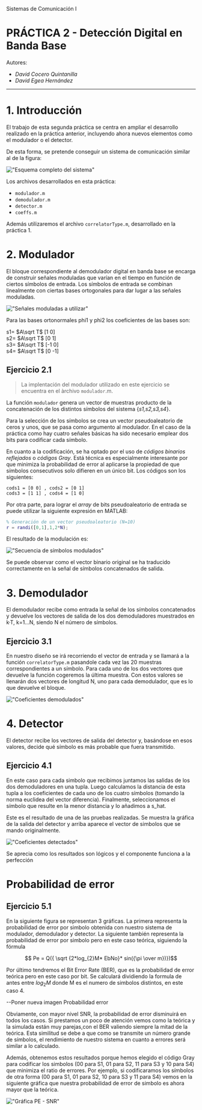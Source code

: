 Sistemas de Comunicación I
# PRÁCTICA 2 - Detección Digital en Banda Base

Autores:
* *David Cocero Quintanilla*  
* *David Egea Hernández*

---

# 1. Introducción

El trabajo de esta segunda práctica se centra en ampliar el desarrollo realizado en la práctica anterior, incluyendo ahora nuevos elementos como el modulador o el detector. 

De esta forma, se pretende conseguir un sistema de comunicación similar al de la figura:

!["Esquema completo del sistema"](Practica2/../images/1_esquema.png)

Los archivos desarrollados en esta práctica:
- `modulador.m`
- `demodulador.m`
- `detector.m`
- `coeffs.m`

Además utilizaremos el archivo `correlatorType.m`, desarrollado en la práctica 1.

# 2. Modulador

El bloque correspondiente al demodulador digital en banda base se encarga de construir señales moduladas que varían en el tiempo en función de ciertos símbolos de entrada. Los símbolos de entrada se combinan linealmente con ciertas bases ortogonales para dar lugar a las señales moduladas.

!["Señales moduladas a utilizar"](Practica2/../images/2_signals.png)

Para las bases ortonormales phi1 y phi2 los coeficientes de las bases son: 

s1= $A\sqrt T$ [1 0]       
s2= $A\sqrt T$ [0 1]  
s3= $A\sqrt T$ [-1 0]  
s4= $A\sqrt T$ [0 -1]  

## Ejercicio 2.1

> La implentación del modulador utilizado en este ejercicio se encuentra en el àrchivo `modulador`.m.  

La función `modulador` genera un vector de muestras producto de la concatenación de los distintos símbolos del sistema {*s1,s2,s3,s4*}.

Para la selección de los símbolos se crea un vector pseudoaleatorio de ceros y unos, que se pasa como argumento al modulador. En el caso de la práctica como hay cuatro señales básicas ha sido necesario emplear dos bits para codificar cada símbolo. 

En cuanto a la codificación, se ha optado por el uso de *códigos binarios reflejados* o *códigos Gray*. Está técnica es especialmente interesante por que minimiza la probabilidad de error al aplicarse la propiedad de que símbolos consecutivos solo difieren en un único bit. Los códigos son los siguientes:

    cods1 = [0 0] , cods2 = [0 1]  
    cods3 = [1 1] , cods4 = [1 0]

Por otra parte, para lograr el *array* de bits pseudoaleatorio de entrada se puede utilizar la siguiente expresión en MATLAB:

```MATLAB
% Generación de un vector pseudoaleatorio (N=10)
r = randi([0,1],1,2*N); 
```
El resultado de la modulación es:

!["Secuencia de símbolos modulados"](Practica2/../images/2_1_simbolos_modulados.png "Secuencia de símbolos modulados")

Se puede observar como el vector binario original se ha traducido correctamente en la señal de símbolos concatenados de salida. 

# 3. Demodulador

El demodulador recibe como entrada la señal de los símbolos concatenados y devuelve los vectores de salida de los dos demoduladores muestrados en k·T, k=1...N, siendo N el número de símbolos.

## Ejercicio 3.1

En nuestro diseño se irá recorriendo el vector de entrada y se llamará a la función `correlatorType.m` pasandole cada vez las 20 muestras correspondientes a un símbolo. Para cada uno de los dos vectores que devuelve la función cogeremos la última muestra. Con estos valores se llenarán dos vectores de longitud N, uno para cada demodulador, que es lo que devuelve el bloque.


!["Coeficientes demodulados"](Practica2/../images/3_1_coeficientes_demodulados.png)

# 4. Detector

El detector recibe los vectores de salida del detector y, basándose en esos valores, decide qué símbolo es más probable que fuera transmitido.

## Ejercicio 4.1
 
En este caso para cada simbolo que recibimos juntamos las salidas de los dos demoduladores en una tupla. Luego calculamos la distancia de esta tupla a los coeficientes de cada uno de los cuatro símbolos  (tomando la norma euclidea del vector diferencia). Finalmente, seleccionamos el símbolo que resulte en la menor distancia y lo añadimos a s_hat.

Este es el resultado de una de las pruebas realizadas. Se muestra la gráfica de la salida del detector y arriba aparece el vector de simbolos que se mando originalmente.

!["Coeficientes detectados"](Practica2/../images/4_1_coeficientes_detectados.png)

Se aprecia como los resultados son lógicos y el componente funciona a la perfección

# Probabilidad de error

## Ejercicio 5.1

En la siguiente figura se representan 3 gráficas. La primera representa la probabilidad de error por simbolo obtenida con nuestro sistema de modulador, demodulador y detector. La siguiente también representa la probabilidad de error por simbolo pero en este caso teórica, siguiendo la fórmula

 $$ Pe = Q({ \sqrt {2*log_{2}M* EbNo}* sin({\pi \over m})})$$

 Por último tendremos el Bit Error Rate (BER), que es la probabilidad de error teórica pero en este caso por bit. Se calculará dividiendo la formula de antes entre $log_{2}M$ donde M es el numero de simbolos distintos, en este caso 4.

--Poner nueva imagen Probabilidad error


Obviamente, con mayor nivel SNR, la probabilidad de error disminuirá en todos los casos. Si prestamos un poco de atención vemos como la teórica y la simulada están muy parejas,con el BER valiendo siempre la mitad de la teórica. Esta similitud se debe a que como se transmite un número grande de símbolos, el rendimiento de nuestro sistema en cuanto a errores será similar a lo calculado. 

Además, obtenemos estos resultados porque hemos elegido el código Gray para codificar los simbolos (00 para S1, 01 para S2, 11 para S3 y 10 para S4) que minimiza el ratio de errores. Por ejemplo, si codificaramos los símbolos de otra forma (00 para S1, 01 para S2, 10 para S3 y 11 para S4) vemos en la siguiente gráfica que nuestra probabilidad de error de simbolo es ahora mayor que la teórica.


!["Gráfica PE - SNR"](Practica2/../images/5_1_pe_snr.png)

